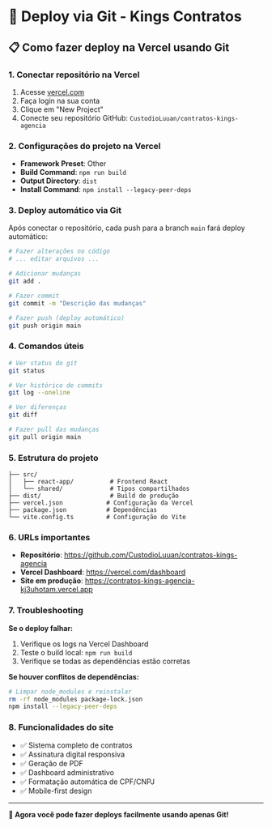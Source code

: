 # 🚀 Deploy via Git - Kings Contratos

## 📋 Como fazer deploy na Vercel usando Git

### 1. **Conectar repositório na Vercel**
1. Acesse [vercel.com](https://vercel.com)
2. Faça login na sua conta
3. Clique em "New Project"
4. Conecte seu repositório GitHub: `CustodioLuuan/contratos-kings-agencia`

### 2. **Configurações do projeto na Vercel**
- **Framework Preset**: Other
- **Build Command**: `npm run build`
- **Output Directory**: `dist`
- **Install Command**: `npm install --legacy-peer-deps`

### 3. **Deploy automático via Git**
Após conectar o repositório, cada push para a branch `main` fará deploy automático:

```bash
# Fazer alterações no código
# ... editar arquivos ...

# Adicionar mudanças
git add .

# Fazer commit
git commit -m "Descrição das mudanças"

# Fazer push (deploy automático)
git push origin main
```

### 4. **Comandos úteis**

```bash
# Ver status do git
git status

# Ver histórico de commits
git log --oneline

# Ver diferenças
git diff

# Fazer pull das mudanças
git pull origin main
```

### 5. **Estrutura do projeto**
```
├── src/
│   ├── react-app/          # Frontend React
│   └── shared/             # Tipos compartilhados
├── dist/                   # Build de produção
├── vercel.json            # Configuração da Vercel
├── package.json           # Dependências
└── vite.config.ts         # Configuração do Vite
```

### 6. **URLs importantes**
- **Repositório**: https://github.com/CustodioLuuan/contratos-kings-agencia
- **Vercel Dashboard**: https://vercel.com/dashboard
- **Site em produção**: https://contratos-kings-agencia-kj3uhotam.vercel.app

### 7. **Troubleshooting**

**Se o deploy falhar:**
1. Verifique os logs na Vercel Dashboard
2. Teste o build local: `npm run build`
3. Verifique se todas as dependências estão corretas

**Se houver conflitos de dependências:**
```bash
# Limpar node_modules e reinstalar
rm -rf node_modules package-lock.json
npm install --legacy-peer-deps
```

### 8. **Funcionalidades do site**
- ✅ Sistema completo de contratos
- ✅ Assinatura digital responsiva
- ✅ Geração de PDF
- ✅ Dashboard administrativo
- ✅ Formatação automática de CPF/CNPJ
- ✅ Mobile-first design

---

**🎯 Agora você pode fazer deploys facilmente usando apenas Git!**
